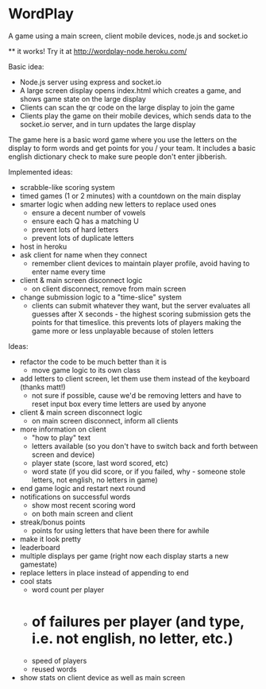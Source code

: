 WordPlay
========

A game using a main screen, client mobile devices, node.js and socket.io

** it works!  Try it at http://wordplay-node.heroku.com/

Basic idea:

- Node.js server using express and socket.io
- A large screen display opens index.html which creates a game, and shows game state on the large display
- Clients can scan the qr code on the large display to join the game
- Clients play the game on their mobile devices, which sends data to the socket.io server, and in turn updates the large display

The game here is a basic word game where you use the letters on the display to form words and get points for you / your team.  It includes a basic english dictionary check to make sure people don't enter jibberish.

Implemented ideas:
- scrabble-like scoring system
- timed games (1 or 2 minutes) with a countdown on the main display
- smarter logic when adding new letters to replace used ones
	- ensure a decent number of vowels
	- ensure each Q has a matching U
	- prevent lots of hard letters
	- prevent lots of duplicate letters
- host in heroku
- ask client for name when they connect
	- remember client devices to maintain player profile, avoid having to enter name every time
- client & main screen disconnect logic
	- on client disconnect, remove from main screen
- change submission logic to a "time-slice" system
	- clients can submit whatever they want, but the server evaluates all guesses after X seconds - the highest scoring submission gets the points for that timeslice. this prevents lots of players making the game more or less unplayable because of stolen letters

Ideas:
- refactor the code to be much better than it is
	- move game logic to its own class
- add letters to client screen, let them use them instead of the keyboard (thanks matt!)
    - not sure if possible, cause we'd be removing letters and have to reset input box every time letters are used by anyone
- client & main screen disconnect logic
	- on main screen disconnect, inform all clients
- more information on client
	- "how to play" text
	- letters available (so you don't have to switch back and forth between screen and device)
	- player state (score, last word scored, etc)
	- word state (if you did score, or if you failed, why - someone stole letters, not english, no letters in game)
- end game logic and restart next round
- notifications on successful words
	- show most recent scoring word
	- on both main screen and client
- streak/bonus points
	- points for using letters that have been there for awhile
- make it look pretty
- leaderboard
- multiple displays per game (right now each display starts a new gamestate)
- replace letters in place instead of appending to end
- cool stats
	- word count per player
	- # of failures per player (and type, i.e. not english, no letter, etc.)
	- speed of players
	- reused words
- show stats on client device as well as main screen

